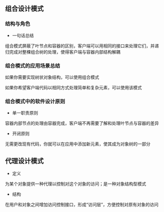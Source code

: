 ## 组合设计模式

### 结构与角色

- 一句话总结

组合模式屏蔽了叶节点和容器的区别，客户端可以用相同的接口来处理它们，并递归完成对整棵组合树的处理，使得客户端与容器内部结构解耦

### 组合模式的应用场景总结

如果你需要实现树状对象结构，可以使用组合模式

如果你希望客户端代码以相同方式处理简单和复杂元素，可以使用该模式

### 组合模式中的软件设计原则

- 单一职责原则

容器内部节点的处理由容器完成，客户端不再需要了解和处理叶节点与容器的差异

- 开闭原则

无需更改现有代码，你就可以在应用中添加新元素，使其成为对象树的一部分

## 代理设计模式

- 定义

为某个对象提供一种代理以控制对这个对象的访问；是一种对象结构型模式

- 结构

在用户和对象之间增加访问控制接口，形成“访问层”，方便控制对原有对象的访问
